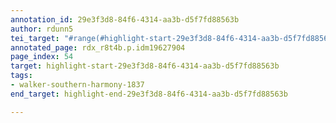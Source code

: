 ```yaml
---
annotation_id: 29e3f3d8-84f6-4314-aa3b-d5f7fd88563b
author: rdunn5
tei_target: "#range(#highlight-start-29e3f3d8-84f6-4314-aa3b-d5f7fd88563b, #highlight-end-29e3f3d8-84f6-4314-aa3b-d5f7fd88563b)"
annotated_page: rdx_r8t4b.p.idm19627904
page_index: 54
target: highlight-start-29e3f3d8-84f6-4314-aa3b-d5f7fd88563b
tags:
- walker-southern-harmony-1837
end_target: highlight-end-29e3f3d8-84f6-4314-aa3b-d5f7fd88563b

---
```


